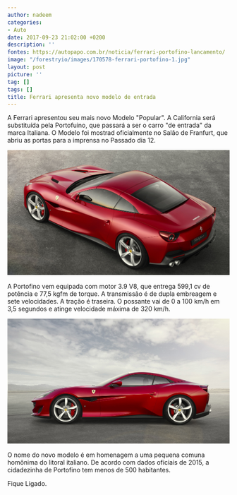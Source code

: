 ```yaml
---
author: nadeem
categories:
- Auto
date: 2017-09-23 21:02:00 +0200
description: ''
fontes: https://autopapo.com.br/noticia/ferrari-portofino-lancamento/
image: "/forestryio/images/170578-ferrari-portofino-1.jpg"
layout: post
picture: ''
tag: []
tags: []
title: Ferrari apresenta novo modelo de entrada
---
```



A Ferrari apresentou seu mais novo Modelo "Popular". A California será substituída pela Portofuino, que passará a ser o carro "de entrada" da marca Italiana. O Modelo foi mostrad oficialmente no Salão de Franfurt, que abriu as portas para a imprensa no Passado dia 12.

![](/forestryio/images/170576-ferrari-portofino-1.jpg)

A Portofino vem equipada com motor 3.9 V8, que entrega 599,1 cv de potência e 77,5 kgfm de torque. A transmissão é de dupla embreagem e sete velocidades. A tração é traseira. O possante vai de 0 a 100 km/h em 3,5 segundos e atinge velocidade máxima de 320 km/h.

![](/forestryio/images/170582-ferrari-portofino-1.jpg)

O nome do novo modelo é em homenagem a uma pequena comuna homônima do litoral italiano. De acordo com dados oficiais de 2015, a cidadezinha de Portofino tem menos de 500 habitantes.

Fique Ligado.